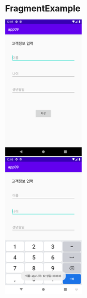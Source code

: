 # FragmentExample
<p>
  <img src= "./FragmentExample/img01.png" width = 50%>
  <img src= "./FragmentExample/img02.png" width = 50%>
</p>

